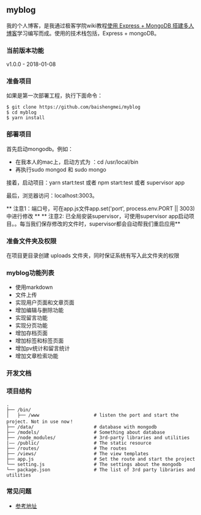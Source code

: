 ## myblog

我的个人博客，是我通过极客学院wiki教程[使用 Express + MongoDB 搭建多人博客](http://wiki.jikexueyuan.com/project/express-mongodb-setup-blog/)学习编写而成。使用的技术栈包括，Express + mongoDB。

### 当前版本功能

v1.0.0 - 2018-01-08

### 准备项目

如果是第一次部署工程，执行下面命令：

```shell
$ git clone https://github.com/baishengmei/myblog
$ cd myblog
$ yarn install
```

### 部署项目

首先启动mongodb。例如：

- 在我本人的mac上，启动方式为 ：cd /usr/local/bin 
- 再执行sudo mongod 和 sudo mongo

接着，启动项目：yarn start:test 或者 npm start:test 或者 supervisor app

最后，浏览器访问：localhost:3003。

** 注意1：端口号，可在app.js文件app.set('port', process.env.PORT || 3003)中进行修改 **
** 注意2: 已全局安装supervisor，可使用supervisor app启动项目。。每当我们保存修改的文件时，supervisor都会自动帮我们重启应用**



### 准备文件夹及权限

在项目更目录创建 uploads 文件夹，同时保证系统有写入此文件夹的权限

### myblog功能列表
- 使用markdown
- 文件上传
- 实现用户页面和文章页面
- 增加编辑与删除功能
- 实现留言功能
- 实现分页功能
- 增加存档页面
- 增加标签和标签页面
- 增加pv统计和留言统计
- 增加文章检索功能

### 开发文档

### 项目结构

```
.
├── /bin/  
│   ├── /www                    # listen the port and start the project. Not in use now！
├── /data/                      # database with mongodb
├── /models/                    # Something about database
├── /node_modules/              # 3rd-party libraries and utilities
|—— /public/                    # The static resource
├── /routes/                    # The routes
├── /views/                     # The view templates
├── app.js                      # Set the route and start the project
└── setting.js                  # The settings about the mongodb
└── package.json                # The list of 3rd party libraries and utilities
```

### 常见问题
- [参考地址](https://github.com/baishengmei/webnote/issues)
